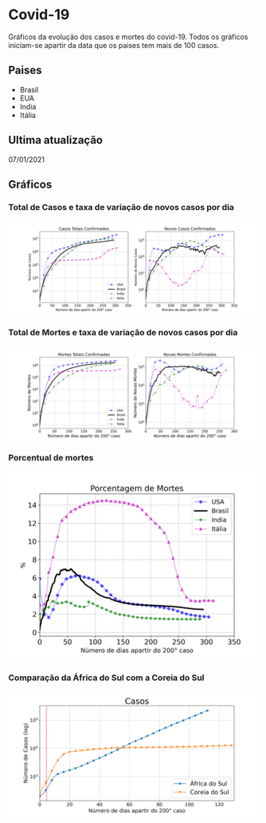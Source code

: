 # Covid-19

Gráficos da evolução dos casos e mortes do covid-19. Todos os gráficos iniciam-se apartir da data que os paises tem mais de 100 casos.

## Paises

* Brasil
* EUA
* India
* Itália

## Ultima atualização

07/01/2021

## Gráficos

### Total de Casos e taxa de variação de novos casos por dia
![Casos confirmados](fig/casos.png)

### Total de Mortes e taxa de variação de novos casos por dia
![Mortes confirmadas](fig/mortes.png)

### Porcentual de mortes 
![Porcentual de mortes](fig/porcentagem_de_mortos.png)

### Comparação da África do Sul com a Coreia do Sul 
![África do Sul x Coreia do Sul](fig/Africa_do_sul.png)